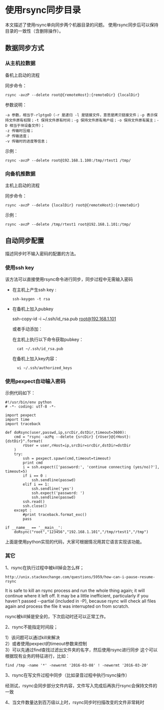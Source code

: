 # 使用rsync同步目录

本文描述了使用rsync单向同步两个机器目录的问题。
使用rsync同步后可以保持目录的一致性（含删除操作）。


## 数据同步方式

### 从主机拉数据

备机上启动的流程

同步命令：

    rsync -avzP --delete root@{remoteHost}:{remoteDir} {localDir}

参数说明：

    -a 参数，相当于-rlptgoD（-r 是递归 -l 是链接文件，意思是拷贝链接文件；-p 表示保持文件原有权限；-t 保持文件原有时间；-g 保持文件原有用户组；-o 保持文件原有属主；-D 相当于块设备文件）；
    -z 传输时压缩；
    -P 传输进度；
    -v 传输时的进度等信息；

示例：

    rsync -avzP --delete root@192.168.1.100:/tmp/rtest1 /tmp/


### 向备机推数据

主机上启动的流程

同步命令：

    rsync -avzP --delete {localDir} root@{remoteHost}:{remoteDir}

示例：

    rsync -avzP --delete /tmp/rtest1 root@192.168.1.101:/tmp/


## 自动同步配置

描述同步时不输入密码的配置的方法。

### 使用ssh key

该方法可以直接使用rsync命令进行同步，同步过程中无需输入密码

- 在主机上产生ssh key :

      ssh-keygen -t rsa

- 在备机上加入pubkey

	ssh-copy-id -i ~/.ssh/id_rsa.pub root@192.168.1.101

	或者手动添加：
	
	在主机上执行以下命令获取pubkey：
	
	    cat ~/.ssh/id_rsa.pub
	
	在备机上加入key内容：
	
	    vi ~/.ssh/authorized_keys

### 使用pexpect自动输入密码

示例代码如下：

    #!/usr/bin/env python
    # -*- coding: utf-8 -*-

    import pexpect
    import time
    import traceback

    def doRsync(user,passwd,ip,srcDir,dstDir,timeout=3600):
        cmd = "rsync -azPq --delete {srcDir} {rUser}@{rHost}:{dstDir}".format(
            rUser = user,rHost=ip,srcDir=srcDir,dstDir=dstDir
        )
        try:
            ssh = pexpect.spawn(cmd,timeout=timeout)
            print cmd
            i = ssh.expect(['password:', 'continue connecting (yes/no)?'], timeout=5)
            if i == 0 :
                ssh.sendline(passwd)
            elif i == 1:
                ssh.sendline('yes')
                ssh.expect('password: ')
                ssh.sendline(passwd)
            ssh.read()
            ssh.close()
        except :
            #print traceback.format_exc()
            pass

    if __name__ == '__main__':
        doRsync("root","123456","192.168.1.101","/tmp/rtest1","/tmp")

        
上面是使用python实现的代码，大家可根据情况用其它语言实现该功能。

### 其它

1、rsync在执行过程中被kill掉会怎么样；

	http://unix.stackexchange.com/questions/5959/how-can-i-pause-resume-rsync

It is safe to kill an rsync process and run the whole thing again; it will continue where it left off. It may be a little inefficient, particularly if you haven't passed --partial (included in -P), because rsync will check all files again and process the file it was interrupted on from scratch.

rsync被kill掉是安全的，下次启动时还可以正常工作。

2、rsync不能指定时间段；

1）该问题可以通过kill来解决    
2）或者使用pexpect的timeout参数来控制  
3）可以先通过find查找过滤出文件夹的名字，然后使用rsync进行同步
这个可以根据现有业务的特征进行，比如：

	find /tmp -name '*' -newermt '2016-03-08' ! -newermt '2016-03-20'

3、rsync在写文件过程中同步（比如录音过程中执行rsync操作）

经测试，rsync会同步部分文件内容，文件写入完成后再执行rsync会保持文件的一致

4、当文件数量达到百万级以上时，rsync同步时扫描改变的文件非常耗时
